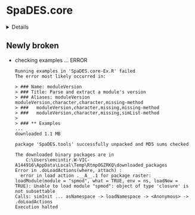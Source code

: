 # SpaDES.core

<details>

* Version: 1.0.5
* GitHub: https://github.com/PredictiveEcology/SpaDES.core
* Source code: https://github.com/cran/SpaDES.core
* Date/Publication: 2021-01-07 20:20:14 UTC
* Number of recursive dependencies: 132

Run `revdep_details(, "SpaDES.core")` for more info

</details>

## Newly broken

*   checking examples ... ERROR
    ```
    Running examples in 'SpaDES.core-Ex.R' failed
    The error most likely occurred in:
    
    > ### Name: moduleVersion
    > ### Title: Parse and extract a module's version
    > ### Aliases: moduleVersion moduleVersion,character,character,missing-method
    > ###   moduleVersion,character,missing,missing-method
    > ###   moduleVersion,character,missing,simList-method
    > 
    > ### ** Examples
    ...
    downloaded 1.1 MB
    
    package 'SpaDES.tools' successfully unpacked and MD5 sums checked
    
    The downloaded binary packages are in
    	C:\Users\emcintir.W-VIC-A144916\AppData\Local\Temp\RtmpOGZRKQ\downloaded_packages
    Error in .doLoadActions(where, attach) : 
      error in load action .__A__.1 for package raster: loadModule(module = "spmod", what = TRUE, env = ns, loadNow = TRUE): Unable to load module "spmod": object of type 'closure' is not subsettable
    Calls: simInit ... asNamespace -> loadNamespace -> <Anonymous> -> .doLoadActions
    Execution halted
    ```

